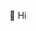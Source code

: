 👋 Hi


<!---
vgardrinier/vgardrinier is a ✨ special ✨ repository because its `README.md` (this file) appears on your GitHub profile.
You can click the Preview link to take a look at your changes.
--->
